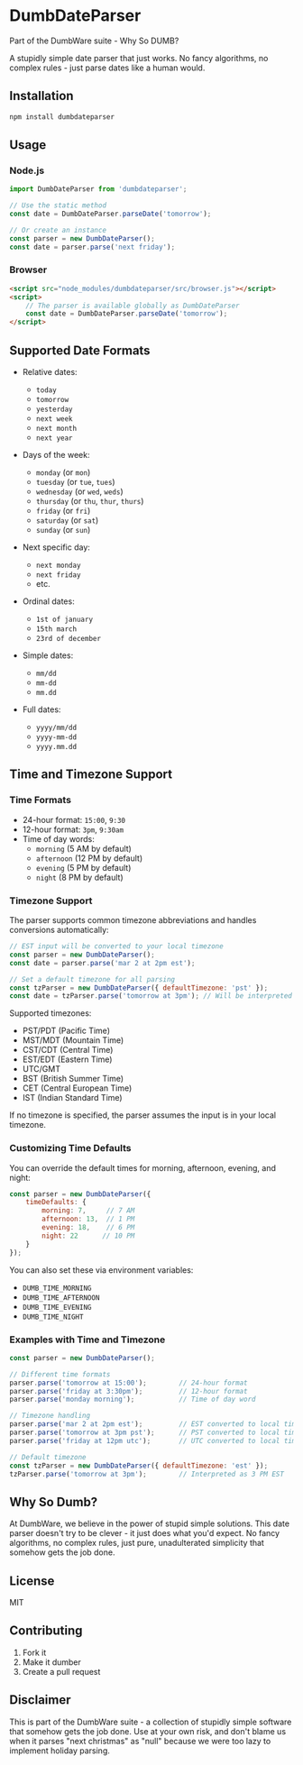 # DumbDateParser

Part of the DumbWare suite - Why So DUMB?

A stupidly simple date parser that just works. No fancy algorithms, no complex rules - just parse dates like a human would.

## Installation

```bash
npm install dumbdateparser
```

## Usage

### Node.js

```javascript
import DumbDateParser from 'dumbdateparser';

// Use the static method
const date = DumbDateParser.parseDate('tomorrow');

// Or create an instance
const parser = new DumbDateParser();
const date = parser.parse('next friday');
```

### Browser

```html
<script src="node_modules/dumbdateparser/src/browser.js"></script>
<script>
    // The parser is available globally as DumbDateParser
    const date = DumbDateParser.parseDate('tomorrow');
</script>
```

## Supported Date Formats

- Relative dates:
  - `today`
  - `tomorrow`
  - `yesterday`
  - `next week`
  - `next month`
  - `next year`

- Days of the week:
  - `monday` (or `mon`)
  - `tuesday` (or `tue`, `tues`)
  - `wednesday` (or `wed`, `weds`)
  - `thursday` (or `thu`, `thur`, `thurs`)
  - `friday` (or `fri`)
  - `saturday` (or `sat`)
  - `sunday` (or `sun`)

- Next specific day:
  - `next monday`
  - `next friday`
  - etc.

- Ordinal dates:
  - `1st of january`
  - `15th march`
  - `23rd of december`

- Simple dates:
  - `mm/dd`
  - `mm-dd`
  - `mm.dd`

- Full dates:
  - `yyyy/mm/dd`
  - `yyyy-mm-dd`
  - `yyyy.mm.dd`

## Time and Timezone Support

### Time Formats

- 24-hour format: `15:00`, `9:30`
- 12-hour format: `3pm`, `9:30am`
- Time of day words:
  - `morning` (5 AM by default)
  - `afternoon` (12 PM by default)
  - `evening` (5 PM by default)
  - `night` (8 PM by default)

### Timezone Support

The parser supports common timezone abbreviations and handles conversions automatically:

```javascript
// EST input will be converted to your local timezone
const parser = new DumbDateParser();
const date = parser.parse('mar 2 at 2pm est');

// Set a default timezone for all parsing
const tzParser = new DumbDateParser({ defaultTimezone: 'pst' });
const date = tzParser.parse('tomorrow at 3pm'); // Will be interpreted as PST
```

Supported timezones:
- PST/PDT (Pacific Time)
- MST/MDT (Mountain Time)
- CST/CDT (Central Time)
- EST/EDT (Eastern Time)
- UTC/GMT
- BST (British Summer Time)
- CET (Central European Time)
- IST (Indian Standard Time)

If no timezone is specified, the parser assumes the input is in your local timezone.

### Customizing Time Defaults

You can override the default times for morning, afternoon, evening, and night:

```javascript
const parser = new DumbDateParser({
    timeDefaults: {
        morning: 7,     // 7 AM
        afternoon: 13,  // 1 PM
        evening: 18,    // 6 PM
        night: 22      // 10 PM
    }
});
```

You can also set these via environment variables:
- `DUMB_TIME_MORNING`
- `DUMB_TIME_AFTERNOON`
- `DUMB_TIME_EVENING`
- `DUMB_TIME_NIGHT`

### Examples with Time and Timezone

```javascript
const parser = new DumbDateParser();

// Different time formats
parser.parse('tomorrow at 15:00');        // 24-hour format
parser.parse('friday at 3:30pm');         // 12-hour format
parser.parse('monday morning');           // Time of day word

// Timezone handling
parser.parse('mar 2 at 2pm est');         // EST converted to local time
parser.parse('tomorrow at 3pm pst');      // PST converted to local time
parser.parse('friday at 12pm utc');       // UTC converted to local time

// Default timezone
const tzParser = new DumbDateParser({ defaultTimezone: 'est' });
tzParser.parse('tomorrow at 3pm');        // Interpreted as 3 PM EST
```

## Why So Dumb?

At DumbWare, we believe in the power of stupid simple solutions. This date parser doesn't try to be clever - it just does what you'd expect. No fancy algorithms, no complex rules, just pure, unadulterated simplicity that somehow gets the job done.

## License

MIT

## Contributing

1. Fork it
2. Make it dumber
3. Create a pull request

## Disclaimer

This is part of the DumbWare suite - a collection of stupidly simple software that somehow gets the job done. Use at your own risk, and don't blame us when it parses "next christmas" as "null" because we were too lazy to implement holiday parsing. 